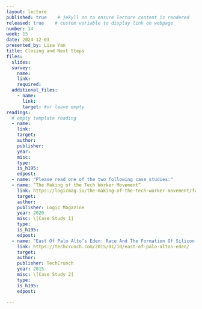 ```yaml
---
layout: lecture
published: true    # jekyll on to ensure lecture content is rendered
released: true    # custom variable to display link on webpage
number: 14
week: 15
date: 2024-12-03
presented_by: Lisa Yan
title: Closing and Next Steps
files:
  slides:
  survey:
    name:
    link: 
    required:
  additional_files:
    - name: 
      link: 
      target: #or leave empty
readings:
  # empty template reading
  - name: 
    link:
    target:
    author:
    publisher: 
    year: 
    misc: 
    type: 
    is_h195: 
    edpost:
  - name: "Please read one of the two following case studies:"
  - name: “The Making of the Tech Worker Movement”
    link: https://logicmag.io/the-making-of-the-tech-worker-movement/full-text/
    target:
    author:
    publisher: Logic Magazine
    year: 2020
    misc: \[Case Study 1]
    type: 
    is_h195: 
    edpost:
  - name: "East Of Palo Alto’s Eden: Race And The Formation Of Silicon Valley"
    link: https://techcrunch.com/2015/01/10/east-of-palo-altos-eden/
    target:
    author:
    publisher: TechCrunch
    year: 2015
    misc: \[Case Study 2]
    type: 
    is_h195: 
    edpost:

---
```


<!-- information here -->
